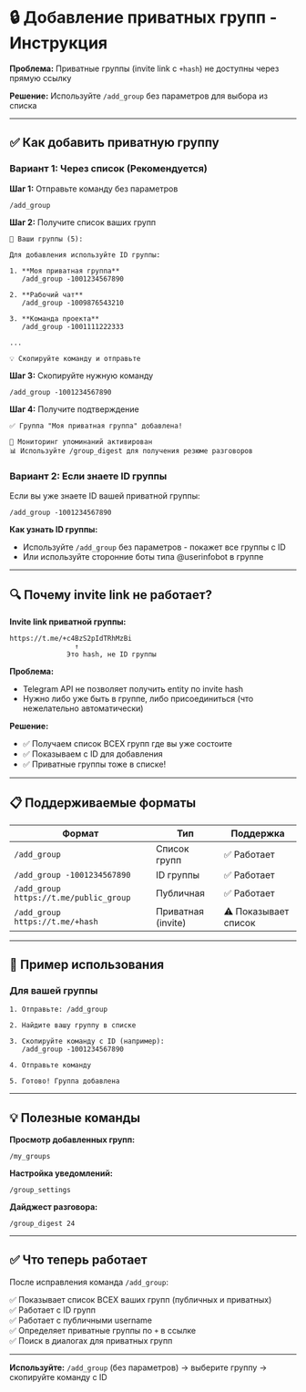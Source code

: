 # 🔒 Добавление приватных групп - Инструкция

**Проблема:** Приватные группы (invite link с `+hash`) не доступны через прямую ссылку

**Решение:** Используйте `/add_group` без параметров для выбора из списка

---

## ✅ Как добавить приватную группу

### Вариант 1: Через список (Рекомендуется)

**Шаг 1:** Отправьте команду без параметров
```
/add_group
```

**Шаг 2:** Получите список ваших групп
```
👥 Ваши группы (5):

Для добавления используйте ID группы:

1. **Моя приватная группа**
   /add_group -1001234567890

2. **Рабочий чат**
   /add_group -1009876543210

3. **Команда проекта**
   /add_group -1001111222333

...

💡 Скопируйте команду и отправьте
```

**Шаг 3:** Скопируйте нужную команду
```
/add_group -1001234567890
```

**Шаг 4:** Получите подтверждение
```
✅ Группа "Моя приватная группа" добавлена!

🔔 Мониторинг упоминаний активирован
📊 Используйте /group_digest для получения резюме разговоров
```

### Вариант 2: Если знаете ID группы

Если вы уже знаете ID вашей приватной группы:

```
/add_group -1001234567890
```

**Как узнать ID группы:**
- Используйте `/add_group` без параметров - покажет все группы с ID
- Или используйте сторонние боты типа @userinfobot в группе

---

## 🔍 Почему invite link не работает?

**Invite link приватной группы:**
```
https://t.me/+c4BzS2pIdTRhMzBi
                ↑
              Это hash, не ID группы
```

**Проблема:**
- Telegram API не позволяет получить entity по invite hash
- Нужно либо уже быть в группе, либо присоединиться (что нежелательно автоматически)

**Решение:**
- ✅ Получаем список ВСЕХ групп где вы уже состоите
- ✅ Показываем с ID для добавления
- ✅ Приватные группы тоже в списке!

---

## 📋 Поддерживаемые форматы

| Формат | Тип | Поддержка |
|--------|-----|-----------|
| `/add_group` | Список групп | ✅ Работает |
| `/add_group -1001234567890` | ID группы | ✅ Работает |
| `/add_group https://t.me/public_group` | Публичная | ✅ Работает |
| `/add_group https://t.me/+hash` | Приватная (invite) | ⚠️ Показывает список |

---

## 🧪 Пример использования

### Для вашей группы

```
1. Отправьте: /add_group
   
2. Найдите вашу группу в списке

3. Скопируйте команду с ID (например):
   /add_group -1001234567890
   
4. Отправьте команду

5. Готово! Группа добавлена
```

---

## 💡 Полезные команды

**Просмотр добавленных групп:**
```
/my_groups
```

**Настройка уведомлений:**
```
/group_settings
```

**Дайджест разговора:**
```
/group_digest 24
```

---

## ✅ Что теперь работает

После исправления команда `/add_group`:

✅ Показывает список ВСЕХ ваших групп (публичных и приватных)  
✅ Работает с ID групп  
✅ Работает с публичными username  
✅ Определяет приватные группы по `+` в ссылке  
✅ Поиск в диалогах для приватных групп  

---

**Используйте:** `/add_group` (без параметров) → выберите группу → скопируйте команду с ID

